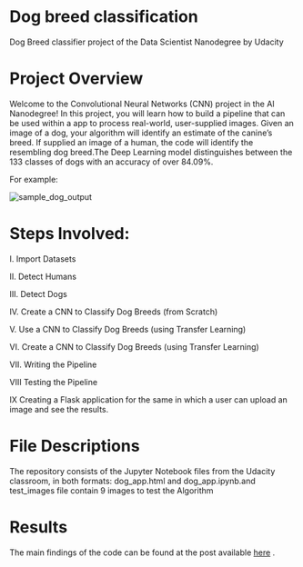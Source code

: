 
# Dog breed classification
Dog Breed classifier project of the Data Scientist Nanodegree by Udacity

# Project Overview

Welcome to the Convolutional Neural Networks (CNN) project in the AI Nanodegree! In this project, you will learn how to build a pipeline that can be used within a  app to process real-world, user-supplied images. Given an image of a dog, your algorithm will identify an estimate of the canine’s breed. If supplied an image of a human, the code will identify the resembling dog breed.The Deep Learning model distinguishes between the 133 classes of dogs with an accuracy of over 84.09%.

For example:

![sample_dog_output](https://user-images.githubusercontent.com/63162739/94139844-ffd38300-fe72-11ea-98b7-b21f357df4be.png)


# Steps Involved:
I. Import Datasets

II. Detect Humans

III. Detect Dogs

IV. Create a CNN to Classify Dog Breeds (from Scratch)

V. Use a CNN to Classify Dog Breeds (using Transfer Learning)

VI. Create a CNN to Classify Dog Breeds (using Transfer Learning)

VII. Writing the Pipeline

VIII Testing the Pipeline

IX Creating a Flask application for the same in which a user can upload an image and see the results.

# File Descriptions
The repository consists of the Jupyter Notebook files from the Udacity classroom, in both formats: dog_app.html and dog_app.ipynb.and test_images file contain 9 images to test the Algorithm

# Results
The main findings of the code can be found at the post available [here](https://medium.com/@eebtehal.101/stackoverflow-survey-2017-4c6ddbc1e34a) .

